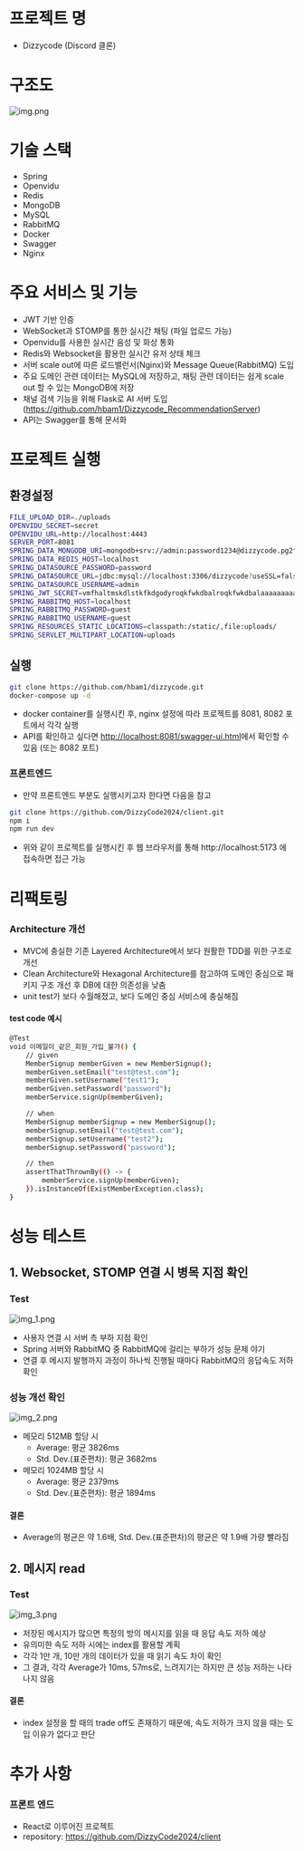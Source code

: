 # 프로젝트 명

- Dizzycode (Discord 클론)

# 구조도

![img.png](img.png)

# 기술 스택

- Spring
- Openvidu
- Redis
- MongoDB
- MySQL
- RabbitMQ
- Docker
- Swagger
- Nginx

# 주요 서비스 및 기능

- JWT 기반 인증
- WebSocket과 STOMP를 통한 실시간 채팅 (파일 업로드 가능)
- Openvidu를 사용한 실시간 음성 및 화상 통화
- Redis와 Websocket을 활용한 실시간 유저 상태 체크
- 서버 scale out에 따른 로드밸런서(Nginx)와 Message Queue(RabbitMQ) 도입
- 주요 도메인 관련 데이터는 MySQL에 저장하고, 채팅 관련 데이터는 쉽게 scale out 할 수 있는 MongoDB에 저장
- 채널 검색 기능을 위해 Flask로 AI 서버 도입 (https://github.com/hbam1/Dizzycode_RecommendationServer)
- API는 Swagger를 통해 문서화

# 프로젝트 실행

## 환경설정
```bash
FILE_UPLOAD_DIR=./uploads
OPENVIDU_SECRET=secret
OPENVIDU_URL=http://localhost:4443
SERVER_PORT=8081
SPRING_DATA_MONGODB_URI=mongodb+srv://admin:password1234@dizzycode.pg2ff.mongodb.net/dizzycode?retryWrites=true&w=majority&appName=Dizzycode
SPRING_DATA_REDIS_HOST=localhost
SPRING_DATASOURCE_PASSWORD=password
SPRING_DATASOURCE_URL=jdbc:mysql://localhost:3306/dizzycode?useSSL=false&useUnicode=true&serverTimezone=Asia/Seoul&allowPublicKeyRetrieval=true
SPRING_DATASOURCE_USERNAME=admin
SPRING_JWT_SECRET=vmfhaltmskdlstkfkdgodyroqkfwkdbalroqkfwkdbalaaaaaaaaaaaaaaaabbbbbcccccc
SPRING_RABBITMQ_HOST=localhost
SPRING_RABBITMQ_PASSWORD=guest
SPRING_RABBITMQ_USERNAME=guest
SPRING_RESOURCES_STATIC_LOCATIONS=classpath:/static/,file:uploads/
SPRING_SERVLET_MULTIPART_LOCATION=uploads
```

## 실행

```bash
git clone https://github.com/hbam1/dizzycode.git
docker-compose up -d
```

- docker container를 실행시킨 후, nginx 설정에 따라 프로젝트를 8081, 8082 포트에서 각각 실행
- API를 확인하고 싶다면 [http://localhost:8081/swagger-ui.html](http://localhost:8080/swagger-ui.html)에서 확인할 수 있음 (또는 8082 포트)

### 프론트엔드

- 만약 프론트엔드 부분도 실행시키고자 한다면 다음을 참고

```bash
git clone https://github.com/DizzyCode2024/client.git
npm i
npm run dev
```

- 위와 같이 프로젝트를 실행시킨 후 웹 브라우저를 통해 http://localhost:5173 에 접속하면 접근 가능

# 리팩토링

### Architecture 개선

- MVC에 충실한 기존 Layered Architecture에서 보다 원활한 TDD를 위한 구조로 개선
- Clean Architecture와 Hexagonal Architecture를 참고하여 도메인 중심으로 패키지 구조 개선 후 DB에 대한 의존성을 낮춤
- unit test가 보다 수월해졌고, 보다 도메인 중심 서비스에 충실해짐

#### test code 예시

```bash
@Test
void 이메일이_같은_회원_가입_불갸() {
    // given
    MemberSignup memberGiven = new MemberSignup();
    memberGiven.setEmail("test@test.com");
    memberGiven.setUsername("test1");
    memberGiven.setPassword("password");
    memberService.signUp(memberGiven);

    // when
    MemberSignup memberSignup = new MemberSignup();
    memberSignup.setEmail("test@test.com");
    memberSignup.setUsername("test2");
    memberSignup.setPassword("password");

    // then
    assertThatThrownBy(() -> {
        memberService.signUp(memberGiven);
    }).isInstanceOf(ExistMemberException.class);
}
```

# 성능 테스트

## 1. Websocket, STOMP 연결 시 병목 지점 확인

### Test

![img_1.png](img_1.png)

- 사용자 연결 시 서버 측 부하 지점 확인
- Spring 서버와 RabbitMQ 중 RabbitMQ에 걸리는 부하가 성능 문제 야기
- 연결 후 메시지 발행까지 과정이 하나씩 진행될 때마다 RabbitMQ의 응답속도 저하 확인

### 성능 개선 확인

![img_2.png](img_2.png)

- 메모리 512MB 할당 시
  - Average: 평균 3826ms
  - Std. Dev.(표준편차): 평균 3682ms
- 메모리 1024MB 할당 시
  - Average: 평균 2379ms
  - Std. Dev.(표준편차): 평균 1894ms

#### 결론

- Average의 평균은 약 1.6배, Std. Dev.(표준편차)의 평균은 약 1.9배 가량 빨라짐

## 2. 메시지 read

### Test

![img_3.png](img_3.png)

- 저장된 메시지가 많으면 특정의 방의 메시지를 읽을 때 응답 속도 저하 예상
- 유의미한 속도 저하 시에는 index를 활용할 계획
- 각각 1만 개, 10만 개의 데이터가 있을 때 읽기 속도 차이 확인
- 그 결과, 각각 Average가 10ms, 57ms로, 느려지기는 하지만 큰 성능 저하는 나타나지 않음

#### 결론

- index 설정을 할 때의 trade off도 존재하기 때문에, 속도 저하가 크지 않을 때는 도입 이유가 없다고 판단

# 추가 사항

### 프론트 엔드

- React로 이루어진 프로젝트
- repository: https://github.com/DizzyCode2024/client
